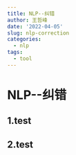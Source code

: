 ```yaml
---
title: NLP--纠错
author: 王哲峰
date: '2022-04-05'
slug: nlp-correction
categories:
  - nlp
tags:
  - tool
---
```


NLP--纠错
====================


1.test
--------------------------------


2.test
--------------------------------

